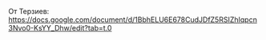 Oт Терзиев: https://docs.google.com/document/d/1BbhELU6E678CudJDfZ5RSIZhIqpcn3Nvo0-KsYY_Dhw/edit?tab=t.0
